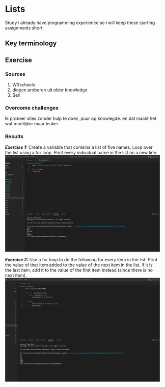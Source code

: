 # Lists
Study
i already have programming experience so i will keep these starting assignments short.

## Key terminology




## Exercise
### Sources
1. W3schools
2. dingen proberen uit older knowledge
3. Ben

### Overcome challenges
Ik probeer alles zonder hulp te doen, puur op knowlegde. en dat maakt het wat moeilijker maar leuker

### Results

***Exercise 1:*** Create a variable that contains a list of five names.
Loop over the list using a for loop. Print every individual name in the list on a new line.
![SS](/00_includes/python%20pics%205%2C6%2C7%2C8/list1.png)

***Exercise 2:*** Use a for loop to do the following for every item in the list:
Print the value of that item added to the value of the next item in the list. If it is the last item, add it to the value of the first item instead (since there is no next item).
![SS](/00_includes/python%20pics%205%2C6%2C7%2C8/list2.png)